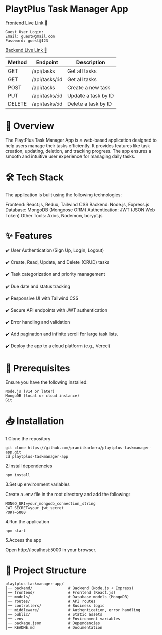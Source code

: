 # PlaytPlus Task Manager App

[Frontend Live Link 🔗](https://playtplus-taskmanager-frontend.vercel.app/login)
```
Guest User Login:
Email: guest@gmail.com
Password: guest@123
```
[Backend Live Link 🔗](https://playtplus-taskmanager-backend.vercel.app/)

| Method | Endpoint | Description |
|----------|----------|----------|
| GET | /api/tasks | Get all tasks |
| GET | /api/tasks/:id | Get all tasks |
| POST | /api/tasks | Create a new task |
| PUT | /api/tasks/:id | Update a task by ID |
| DELETE | /api/tasks/:id | Delete a task by ID |

# 🚀 Overview
The PlaytPlus Task Manager App is a web-based application designed to help users manage their tasks efficiently. It provides features like task creation, updating, deletion, and tracking progress. The app ensures a smooth and intuitive user experience for managing daily tasks.

# 🛠 Tech Stack
The application is built using the following technologies:

Frontend: React.js, Redux, Tailwind CSS
Backend: Node.js, Express.js
Database: MongoDB (Mongoose ORM)
Authentication: JWT (JSON Web Token)
Other Tools: Axios, Nodemon, bcrypt.js

# ✨ Features
✔️ User Authentication (Sign Up, Login, Logout)

✔️ Create, Read, Update, and Delete (CRUD) tasks

✔️ Task categorization and priority management

✔️ Due date and status tracking

✔️ Responsive UI with Tailwind CSS

✔️ Secure API endpoints with JWT authentication

✔️ Error handling and validation

✔️ Add pagination and infinite scroll for large task lists.

✔️ Deploy the app to a cloud platform (e.g., Vercel)

# 🔧 Prerequisites
Ensure you have the following installed:
```
Node.js (v14 or later)
MongoDB (local or cloud instance)
Git
```
# 📥 Installation

1.Clone the repository
```
git clone https://github.com/pranitkarkera/playtplus-taskmanager-app.git
cd playtplus-taskmanager-app
```
2.Install dependencies
```
npm install
```
3.Set up environment variables

Create a .env file in the root directory and add the following:
```
MONGO_URI=your_mongodb_connection_string
JWT_SECRET=your_jwt_secret
PORT=5000
```
4.Run the application
```
npm start
```
5.Access the app

Open http://localhost:5000 in your browser.

# 📂 Project Structure

```
playtplus-taskmanager-app/
│── backend/                # Backend (Node.js + Express)
│── frontend/               # Frontend (React.js)
│── models/                 # Database models (MongoDB)
│── routes/                 # API routes
│── controllers/            # Business logic
│── middleware/             # Authentication, error handling
│── public/                 # Static assets
│── .env                    # Environment variables
│── package.json            # Dependencies
│── README.md               # Documentation
```
